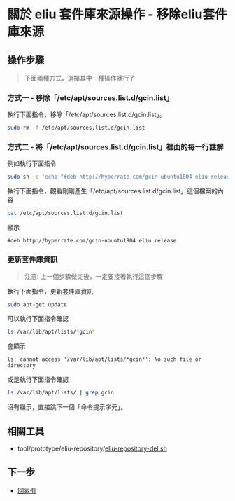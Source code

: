 
# 關於 eliu 套件庫來源操作 - 移除eliu套件庫來源


## 操作步驟

> 下面兩種方式，選擇其中一種操作就行了

### 方式一 - 移除「/etc/apt/sources.list.d/gcin.list」

執行下面指令，移除「/etc/apt/sources.list.d/gcin.list」。


``` sh
sudo rm -f /etc/apt/sources.list.d/gcin.list
```


### 方式二 - 將「/etc/apt/sources.list.d/gcin.list」裡面的每一行註解

例如執行下面指令

``` sh
sudo sh -c 'echo "#deb http://hyperrate.com/gcin-ubuntu1804 eliu release" > /etc/apt/sources.list.d/gcin.list'
```

執行下面指令，觀看剛剛產生「/etc/apt/sources.list.d/gcin.list」這個檔案的內容


``` sh
cat /etc/apt/sources.list.d/gcin.list
```

顯示

```
#deb http://hyperrate.com/gcin-ubuntu1804 eliu release
```

### 更新套件庫資訊

> 注意: 上一個步驟做完後，一定要接著執行這個步驟

執行下面指令，更新套件庫資訊


``` sh
sudo apt-get update
```

可以執行下面指令確認

``` sh
ls /var/lib/apt/lists/*gcin*
```

會顯示

```
ls: cannot access '/var/lib/apt/lists/*gcin*': No such file or directory
```

或是執行下面指令確認

``` sh
ls /var/lib/apt/lists/ | grep gcin
```

沒有顯示，直接跳下一個「命令提示字元」。


## 相關工具

* tool/prototype/eliu-repository/[eliu-repository-del.sh](https://github.com/samwhelp/note-about-gcin/blob/gh-pages/ubuntu/18.04/tool/prototype/eliu-repository/eliu-repository-del.sh)


## 下一步

* [回索引](all.md)
